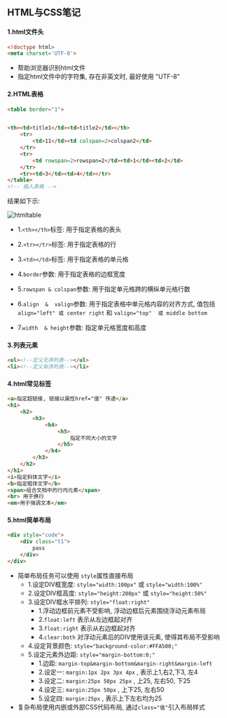 ## HTML与CSS笔记

#### 1.html文件头

```html
<!doctype html>
<meta charset='UTF-8'>
```

- 帮助浏览器识别html文件
- 指定html文件中的字符集, 存在非英文时, 最好使用 "UTF-8"

#### 2.HTML表格

```html
<table border="1">


<th><td>title1</td><td>title2</td></th>
    <tr> 
        <td>11</td><td colspan=2>colspan2</td>
    </tr> 
    <tr>
        <td rowspan=2>rowspan=2</td><td>1</td><td>2</td>
    </tr>
    <tr><td>3</td><td>4</td></tr>
</table>
<!-- 插入表格 -->
```

结果如下示:

 ![htmltable](D:\PythonCode\Pages\mytest\mytest\pic\htmltable.png)

- 1.`<th></th>`标签: 用于指定表格的表头
- 2.`<tr></tr>`标签: 用于指定表格的行
- 3.`<td></td>`标签: 用于指定表格的单元格
- 4.`border`参数: 用于指定表格的边框宽度

- 5.`rowspan & colspan`参数: 用于指定单元格跨的横纵单元格行数
- 6.`align  &  valign`参数: 用于指定表格中单元格内容的对齐方式, 值包括`align="left" 或 center right` 和 `valign="top"  或 middle bottom` 
- 7.`width  & height`参数: 指定单元格宽度和高度

#### 3.列表元素

```html
<ul><!--定义无序列表--></ul>
<li><!--定义有序列表--></li>
```

#### 4.html常见标签

```html
<a>指定超链接, 链接以属性href="值" 传递</a>
<h1>
    <h2>
        <h3>
            <h4>
                <h5>
                    指定不同大小的文字
                </h5>
            </h4>
        </h3>
    </h2>
</h1>
<i>指定斜体文字</i>
<b>指定粗体文字</b>
<span>组合文档中的行内元素</span>
<br> 用于换行
<em>用于强调文本</em>
```

#### 5.html简单布局

```html
<div style="code">
    <div class="t1">
        pass
    </div>
</div>
```

- 简单布局任务可以使用 `style`属性直接布局
    - 1.设定DIV框宽度: `style="width:100px"` 或 `style="width:100%"` 
    - 2.设定DIV框高度: `style="height:200px"` 或 `style="height:50%"` 
    - 3.设定DIV框水平排列: `style="float:right" ` 
        - 1.浮动边框前元素不受影响, 浮动边框后元素围绕浮动元素布局
        - 2.`float:left` 表示从左边框起对齐
        - 3.`float:right` 表示从右边框起对齐
        - 4.`clear:both` 对浮动元素后的DIV使用该元素, 使得其布局不受影响
    - 4.设定背景颜色: `style="background-color:#FFA500;"` 
    - 5.设定元素外边距: `style="margin-bottom:0;"` 
        - 1.边距: `margin-top&margin-bottom&margin-right&margin-left` 
        - 2.设定一: `margin:1px 2px 3px 4px` , 表示上1,右2,下3, 左4
        - 3.设定二: `margin:25px 50px 25px` , 上25, 左右50, 下25
        - 4.设定三: `margin:25px 50px` , 上下25, 左右50
        - 5.设定四: `margin:25px` , 表示上下左右均为25
- 复杂布局使用内嵌或外部CSS代码布局, 通过`class="值"`引入布局样式



